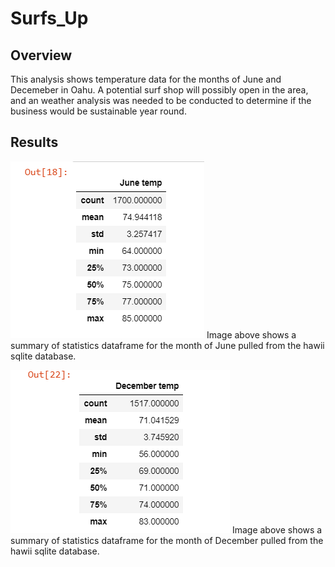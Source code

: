 # Surfs_Up

## Overview 
This analysis shows temperature data for the months of June and Decemeber in Oahu.  A potential surf shop will possibly open in the area, and an weather analysis was needed to be conducted to determine if the business would be sustainable year round.  

## Results

![image](https://github.com/snkty8/Surfs_Up/blob/main/Resources/June_temps.png)
    Image above shows a summary of statistics dataframe for the month of June pulled from the hawii sqlite database.

![image](https://github.com/snkty8/Surfs_Up/blob/main/Resources/december_stats.png) 
        Image above shows a summary of statistics dataframe for the month of December pulled from the hawii sqlite database.
